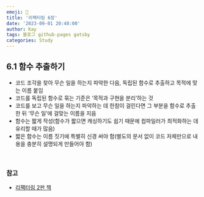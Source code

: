 ```yaml
---
emoji: 👋
title: '리팩터링 6장'
date: '2023-09-01 20:48:00'
author: Kay
tags: 블로그 github-pages gatsby
categories: Study
---
```


## 6.1 함수 추출하기

- 코드 조각을 찾아 무슨 일을 하는지 파악한 다음, 독립된 함수로 추출하고 목적에 맞는 이름 붙임
- 코드를 독립된 함수로 묶는 기준은 ‘목적과 구현을 분리’하는 것
- 코드를 보고 무슨 일을 하는지 파악하는 데 한참이 걸린다면 그 부분을 함수로 추출한 뒤 ‘무슨 일’에 걸맞는 이름을 지음
- 함수는 짧게 작성(함수가 짧으면 캐싱하기도 쉽기 때문에 컴파일러가 최적화하는 데 유리할 때가 많음)
- 짧은 함수는 이름 짓기에 특별히 신경 써야 함(별도의 문서 없이 코드 자체만으로 내용을 충분히 설명되게 만들어야 함)

<br>

### 참고

- [리팩터링 2판 책](https://www.yes24.com/Product/Goods/89649360)

```toc

```
